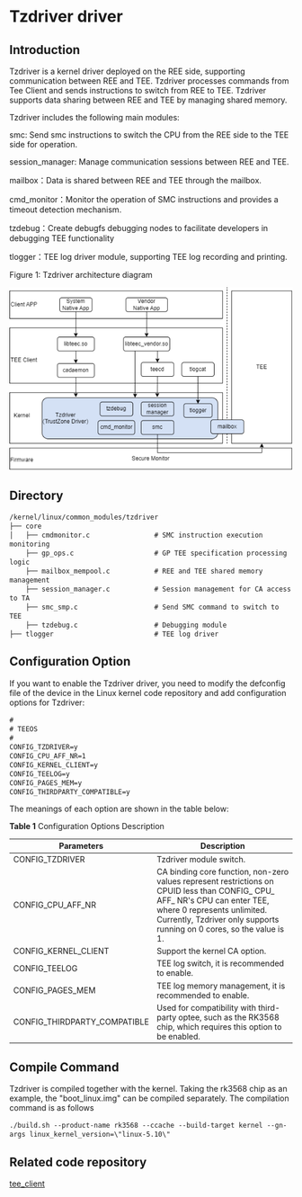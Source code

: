 # Tzdriver driver

## Introduction

Tzdriver is a kernel driver deployed on the REE side, supporting communication between REE and TEE. Tzdriver processes commands from Tee Client and sends instructions to switch from REE to TEE. Tzdriver supports data sharing between REE and TEE by managing shared memory.

Tzdriver includes the following main modules:

smc: Send smc instructions to switch the CPU from the REE side to the TEE side for operation.

session_manager: Manage communication sessions between REE and TEE.

mailbox：Data is shared between REE and TEE through the mailbox.

cmd_monitor：Monitor the operation of SMC instructions and provides a timeout detection mechanism.

tzdebug：Create debugfs debugging nodes to facilitate developers in debugging TEE functionality

tlogger：TEE log driver module, supporting TEE log recording and printing.

Figure 1: Tzdriver architecture diagram

![](figures/tzdriver.drawio_en.png)

## Directory

```
/kernel/linux/common_modules/tzdriver
├── core
│   ├── cmdmonitor.c                # SMC instruction execution monitoring
    ├── gp_ops.c                    # GP TEE specification processing logic
    ├── mailbox_mempool.c           # REE and TEE shared memory management
    ├── session_manager.c           # Session management for CA access to TA
    ├── smc_smp.c                   # Send SMC command to switch to TEE
    ├── tzdebug.c                   # Debugging module
├── tlogger                         # TEE log driver
```

## Configuration Option

If you want to enable the Tzdriver driver, you need to modify the defconfig file of the device in the Linux kernel code repository and add configuration options for Tzdriver:

```
#
# TEEOS
#
CONFIG_TZDRIVER=y
CONFIG_CPU_AFF_NR=1
CONFIG_KERNEL_CLIENT=y
CONFIG_TEELOG=y
CONFIG_PAGES_MEM=y
CONFIG_THIRDPARTY_COMPATIBLE=y
```

The meanings of each option are shown in the table below:

**Table 1** Configuration Options Description

| Parameters                        | Description                                                       |
| ---------------------------- | ------------------------------------------------------------ |
| CONFIG_TZDRIVER              | Tzdriver module switch.                                            |
| CONFIG_CPU_AFF_NR            | CA binding core function, non-zero values represent restrictions on CPUID less than CONFIG_ CPU_ AFF_ NR's CPU can enter TEE, where 0 represents unlimited. Currently, Tzdriver only supports running on 0 cores, so the value is 1. |
| CONFIG_KERNEL_CLIENT         | Support the kernel CA option.                                               |
| CONFIG_TEELOG                | TEE log switch, it is recommended to enable.                                 |
| CONFIG_PAGES_MEM             | TEE log memory management, it is recommended to enable.                        |
| CONFIG_THIRDPARTY_COMPATIBLE | Used for compatibility with third-party optee, such as the RK3568 chip, which requires this option to be enabled. |

## Compile Command

Tzdriver is compiled together with the kernel. Taking the rk3568 chip as an example, the "boot_linux.img" can be compiled separately. The compilation command is as follows

```
./build.sh --product-name rk3568 --ccache --build-target kernel --gn-args linux_kernel_version=\"linux-5.10\"
```

## Related code repository

[tee_client](https://gitee.com/openharmony/tee_tee_client)
